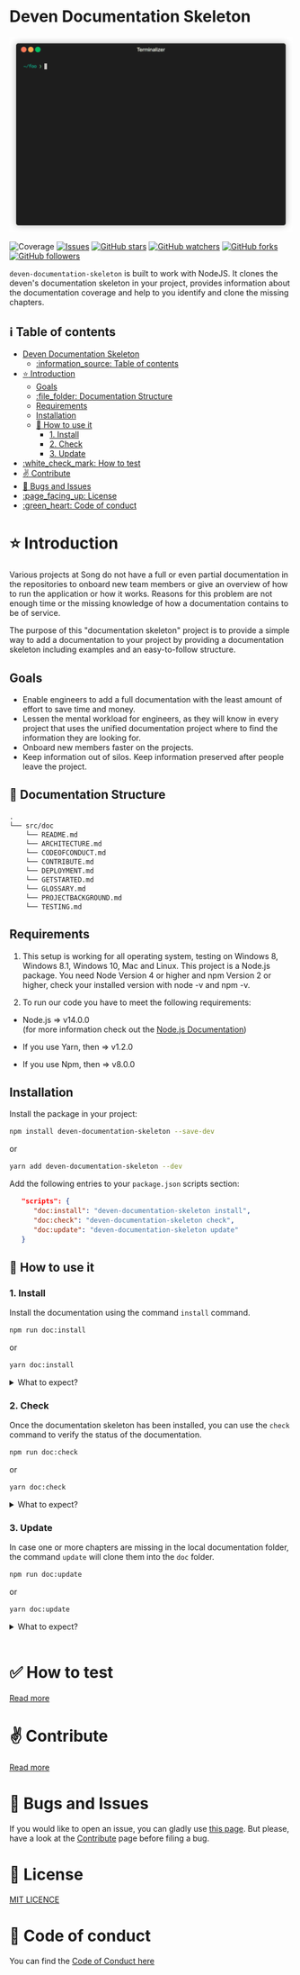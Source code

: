 # Deven Documentation Skeleton

![Render of the terminal](https://github.com/deven-org/documentation-skeleton/raw/main/assets/render.gif)

![Coverage](https://img.shields.io/badge/Code%20Coverage-83%25-success?style=flat)
[![Issues](https://img.shields.io/github/issues-raw/deven-org/documentation-skeleton/PlayMusic.svg?maxAge=25000)](https://github.com/deven-org/documentation-skeleton/issues)
[![GitHub stars](https://img.shields.io/github/stars/deven-org/documentation-skeleton/playmusic.svg?style=social&label=Star)](https://github.com/deven-org/documentation-skeleton/)
[![GitHub watchers](https://img.shields.io/github/watchers/deven-org/documentation-skeleton/playmusic.svg?style=social&label=Watch)](https://github.com/deven-org/documentation-skeleton/)
[![GitHub forks](https://img.shields.io/github/forks/deven-org/documentation-skeleton/playmusic.svg?style=social&label=Fork)](https://github.com/deven-org/documentation-skeleton/)
[![GitHub followers](https://img.shields.io/github/followers/deven-org/documentation-skeleton.svg?style=social&label=Follow)](https://github.com/deven-org/documentation-skeleton/)

`deven-documentation-skeleton` is built to work with NodeJS. It clones the deven's documentation skeleton in your project, provides information about the documentation coverage and help to you identify and clone the missing chapters.

## :information_source: Table of contents

- [Deven Documentation Skeleton](#deven-documentation-skeleton)
  - [:information\_source: Table of contents](#information_source-table-of-contents)
- [:star: Introduction](#star-introduction)
  - [Goals](#goals)
  - [:file\_folder: Documentation Structure](#file_folder-documentation-structure)
  - [Requirements](#requirements)
  - [Installation](#installation)
  - [:rocket: How to use it](#rocket-how-to-use-it)
    - [1. Install](#1-install)
    - [2. Check](#2-check)
    - [3. Update](#3-update)
- [:white\_check\_mark: How to test](#white_check_mark-how-to-test)
- [:v: Contribute](#v-contribute)
- [:bug: Bugs and Issues](#bug-bugs-and-issues)
- [:page\_facing\_up: License](#page_facing_up-license)
- [:green\_heart: Code of conduct](#green_heart-code-of-conduct)

# :star: Introduction

Various projects at Song do not have a full or even partial documentation in the repositories to onboard new team members or give an overview of how to run the application or how it works.
Reasons for this problem are not enough time or the missing knowledge of how a documentation contains to be of service.

The purpose of this "documentation skeleton" project is to provide a simple way to add a documentation to your project by providing a documentation skeleton including examples and an easy-to-follow structure.

## Goals

- Enable engineers to add a full documentation with the least amount of effort to save time and money.
- Lessen the mental workload for engineers, as they will know in every project that uses the unified documentation project where to find the information they are looking for.
- Onboard new members faster on the projects.
- Keep information out of silos. Keep information preserved after people leave the project.

## :file_folder: Documentation Structure

    .
    └── src/doc
        └── README.md
        └── ARCHITECTURE.md
        └── CODEOFCONDUCT.md
        └── CONTRIBUTE.md
        └── DEPLOYMENT.md
        └── GETSTARTED.md
        └── GLOSSARY.md
        └── PROJECTBACKGROUND.md
        └── TESTING.md

## Requirements

1. This setup is working for all operating system, testing on Windows 8, Windows 8.1, Windows 10, Mac and Linux.
   This project is a Node.js package. You need Node Version 4 or higher and npm Version 2 or higher, check your installed version with node -v and npm -v.

2. To run our code you have to meet the following requirements:

- Node.js => v14.0.0 <br>
  (for more information check out the [Node.js Documentation](https://nodejs.org/en/docs/))

- If you use Yarn, then => v1.2.0
- If you use Npm, then => v8.0.0

## Installation

Install the package in your project:

```bash
npm install deven-documentation-skeleton --save-dev
```

or

```bash
yarn add deven-documentation-skeleton --dev
```

Add the following entries to your `package.json` scripts section:

```json
   "scripts": {
      "doc:install": "deven-documentation-skeleton install",
      "doc:check": "deven-documentation-skeleton check",
      "doc:update": "deven-documentation-skeleton update"
   }
```

## :rocket: How to use it

### 1. Install

Install the documentation using the command `install` command.

```bash
npm run doc:install
```

or

```bash
yarn doc:install
```

<details>
<summary>What to expect?</summary>
<br />

First of all a new folder will be created (`./doc`) containing all the skeleton chapters.
Then it will be generated a config (`./.deven-skeleton-install.config`) which will track the installed version.

If the `./doc` folder exists already, it will be renamed to `./_doc` and a new `doc` folder will be generated.
If both the `doc` folder and the `_doc` folder are existing, the script won't proceed until you don't delete one of them.

If the `./.deven-skeleton-install.config` is already existing, the script will just stop. It means that the documentation skeleton has been already succesfully installed and there's no need to proceed with a new installation.

</details>

### 2. Check

Once the documentation skeleton has been installed, you can use the `check` command to verify the status of the documentation.

```bash
npm run doc:check
```

or

```bash
yarn doc:check
```

<details>
<summary>What to expect?</summary>
<br />

The tool will show the `diff` between the skeleton chapters and the chapters located in the local documentation folder.
If other files have been added to the `doc` folder, they will be ignored.

The content of the chapters won't be analysed nor considered for this report.

</details>

### 3. Update

In case one or more chapters are missing in the local documentation folder, the command `update` will clone them into the `doc` folder.

```bash
npm run doc:update
```

or

```bash
yarn doc:update
```

<details>
<summary>What to expect?</summary>
<br />

If the documentation folder is missing, it will be created.
If the README file is missing, it will be created.
The tool will clone the missing chapters in the documentation folder.

If the local version is greater than the one of the installed packaged, the script won't run.

</details>

<br>

# :white_check_mark: How to test

[Read more](./doc/TESTING.md)

# :v: Contribute

[Read more](./doc/CONTRIBUTE.md)

# :bug: Bugs and Issues

If you would like to open an issue, you can gladly use [this page](https://git.sinnerschrader.com/deven/documentation-skeleton/-/issues).
But please, have a look at the [Contribute](./doc/CONTRIBUTE.md) page before filing a bug.

# :page_facing_up: License

[MIT LICENCE](./LICENSE.md)

# :green_heart: Code of conduct

You can find the [Code of Conduct here](./doc/CODEOFCONDUCT.md)
